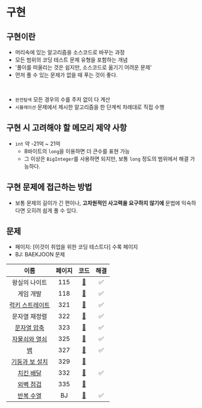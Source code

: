 # 구현

## 구현이란

- 머리속에 있는 알고리즘을 소스코드로 바꾸는 과정
- 모든 범위의 코딩 테스트 문제 유형을 포함하는 개념
- '풀이를 떠올리는 것은 쉽지만, 소스코드로 옮기기 어려운 문제'
- 먼저 풀 수 있는 문제가 없을 때 푸는 것이 좋다.

<br/>

- `완전탐색` 모든 경우의 수를 주저 없이 다 계산
- `시뮬레이션` 문제에서 제시한 알고리즘을 한 단계씩 차례대로 직접 수행

## 구현 시 고려해야 할 메모리 제약 사항

- `int` 약 -21억 ~ 21억
    - 8바이트의 `long`을 이용하면 더 큰수를 표현 가능
    - 그 이상은 `BigInteger`를 사용하면 되지만, 보통 `long` 정도의 범위에서 해결 가능하다.

## 구현 문제에 접근하는 방법

- 보통 문제의 길이가 긴 편이나, **고차원적인 사고력을 요구하지 않기에** 문법에 익숙하다면 오히려 쉽게 풀 수 있다.

## 문제

- 페이지: [이것이 취업을 위한 코딩 테스트다] 수록 페이지
- BJ: BAEKJOON 문제

|이름|페이지|코드|해결|
|:---:|:---:|:---:|:---:|
|왕실의 나이트|115|[🚀](./왕실의나이트.java)|✅|
|게임 개발|118|[🚀](./게임개발.java)|✅|
|[럭키 스트레이트](https://www.acmicpc.net/problem/18406)|321|[🚀](./럭키스트레이트.java)|✅|
|문자열 재정렬|322|[🚀](./문자열재정렬.java)|✅|
|[문자열 압축](https://programmers.co.kr/learn/courses/30/lessons/60057)|323|[🚀](./문자열압축.java)|✅|
|[자물쇠와 열쇠](https://programmers.co.kr/learn/courses/30/lessons/60059)|325|[🚀](./자물쇠와열쇠.java)|✅|
|[뱀](https://www.acmicpc.net/problem/3190)|327|[🚀](./뱀.java)|✅|
|[기둥과 보 설치](https://programmers.co.kr/learn/courses/30/lessons/60061)|329|[🚀](./기둥과보설치.java)| |
|[치킨 배달](https://www.acmicpc.net/problem/15686)|332|[🚀](./치킨배달.java)|✅|
|[외벽 점검](https://programmers.co.kr/learn/courses/30/lessons/60062)|335|[🚀](./외벽점검.java)| |
|[반복 수열](https://www.acmicpc.net/problem/2331)|BJ|[🚀](./반복수열.java)|✅|
